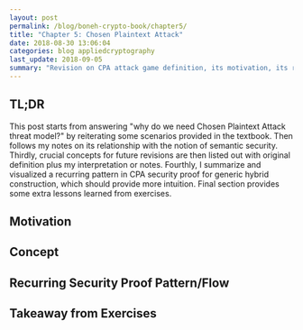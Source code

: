 ```yaml
---
layout: post
permalink: /blog/boneh-crypto-book/chapter5/
title: "Chapter 5: Chosen Plaintext Attack"
date: 2018-08-30 13:06:04
categories: blog appliedcryptography
last_update: 2018-09-05
summary: "Revision on CPA attack game definition, its motivation, its relationship with semantic security, and concrete examples including randomized counter mode and CBC mode ciphers."
---
```


## TL;DR

This post starts from answering "why do we need Chosen Plaintext Attack threat model?" by reiterating some scenarios provided in the textbook. Then follows my notes on its relationship with the notion of semantic security. Thirdly, crucial concepts for future revisions are then listed out with original definition plus my interpretation or notes. Fourthly, I summarize and visualized a recurring pattern in CPA security proof for generic hybrid construction, which should provide more intuition. Final section provides some extra lessons learned from exercises.

## Motivation

## Concept

## Recurring Security Proof Pattern/Flow

## Takeaway from Exercises